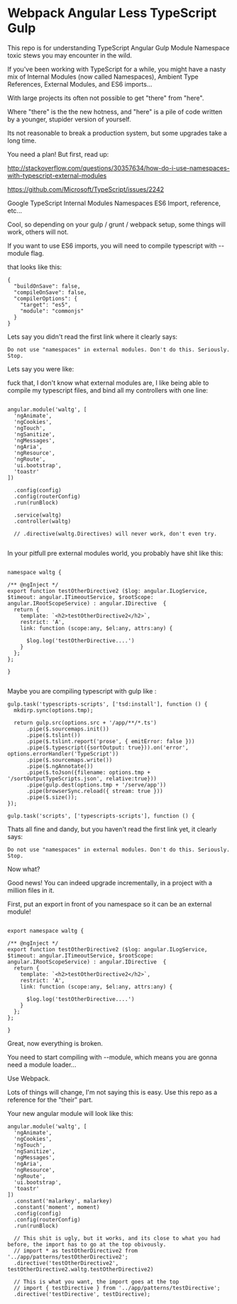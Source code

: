 # Webpack Angular Less TypeScript Gulp

This repo is for understanding TypeScript Angular Gulp Module Namespace toxic stews you may encounter in the wild.

If you've been working with TypeScript for a while, you might have a nasty mix of Internal Modules (now called Namespaces), Ambient Type References, External Modules, and ES6 imports...

With large projects its often not possible to get "there" from "here".

Where "there" is the the new hotness, and "here" is a pile of code written by a younger, stupider version of yourself.

Its not reasonable to break a production system, but some upgrades take a long time.

You need a plan! But first, read up:

http://stackoverflow.com/questions/30357634/how-do-i-use-namespaces-with-typescript-external-modules

https://github.com/Microsoft/TypeScript/issues/2242

Google TypeScript Internal Modules Namespaces ES6 Import, reference, etc...

Cool, so depending on your gulp / grunt / webpack setup, some things will work, others will not.

If you want to use ES6 imports, you will need to compile typescript with --module flag.

that looks like this:

```
{
  "buildOnSave": false,
  "compileOnSave": false,
  "compilerOptions": {
    "target": "es5",
    "module": "commonjs"
  }
}
```

Lets say you didn't read the first link where it clearly says:

```
Do not use "namespaces" in external modules. Don't do this. Seriously. Stop.
```

Lets say you were like:

fuck that, I don't know what external modules are, I like being able to compile my typescript files, and bind all my controllers with one line:

```

angular.module('waltg', [
  'ngAnimate',
  'ngCookies',
  'ngTouch',
  'ngSanitize',
  'ngMessages',
  'ngAria',
  'ngResource',
  'ngRoute',
  'ui.bootstrap',
  'toastr'
])

  .config(config)
  .config(routerConfig)
  .run(runBlock)

  .service(waltg)
  .controller(waltg)

  // .directive(waltg.Directives) will never work, don't even try.


```

In your pitfull pre external modules world, you probably have shit like this:


```

namespace waltg {

/** @ngInject */
export function testOtherDirective2 ($log: angular.ILogService, $timeout: angular.ITimeoutService, $rootScope: angular.IRootScopeService) : angular.IDirective  {
  return {
    template: `<h2>testOtherDirective2</h2>`,
    restrict: 'A',
    link: function (scope:any, $el:any, attrs:any) {

      $log.log('testOtherDirective....')
    }
  };
};

}


```

Maybe you are compiling typescript with gulp like :

```
gulp.task('typescripts-scripts', ['tsd:install'], function () {
  mkdirp.sync(options.tmp);

  return gulp.src(options.src + '/app/**/*.ts')
      .pipe($.sourcemaps.init())
      .pipe($.tslint())
      .pipe($.tslint.report('prose', { emitError: false }))
      .pipe($.typescript({sortOutput: true})).on('error', options.errorHandler('TypeScript'))
      .pipe($.sourcemaps.write())
      .pipe($.ngAnnotate())
      .pipe($.toJson({filename: options.tmp + '/sortOutputTypeScripts.json', relative:true}))
      .pipe(gulp.dest(options.tmp + '/serve/app'))
      .pipe(browserSync.reload({ stream: true }))
      .pipe($.size());
});

gulp.task('scripts', ['typescripts-scripts'], function () {

```

Thats all fine and dandy, but you haven't read the first link yet, it clearly says:

```
Do not use "namespaces" in external modules. Don't do this. Seriously. Stop.
```

Now what?

Good news! You can indeed upgrade incrementally, in a project with a million files in it.

First, put an export in front of you namespace so it can be an external module!

```

export namespace waltg {

/** @ngInject */
export function testOtherDirective2 ($log: angular.ILogService, $timeout: angular.ITimeoutService, $rootScope: angular.IRootScopeService) : angular.IDirective  {
  return {
    template: `<h2>testOtherDirective2</h2>`,
    restrict: 'A',
    link: function (scope:any, $el:any, attrs:any) {

      $log.log('testOtherDirective....')
    }
  };
};

}

```

Great, now everything is broken.

You need to start compiling with --module, which means you are gonna need a module loader...

Use Webpack.

Lots of things will change, I'm not saying this is easy. Use this repo as a reference for the "their" part.

Your new angular module will look like this:

```
angular.module('waltg', [
  'ngAnimate',
  'ngCookies',
  'ngTouch',
  'ngSanitize',
  'ngMessages',
  'ngAria',
  'ngResource',
  'ngRoute',
  'ui.bootstrap',
  'toastr'
])
  .constant('malarkey', malarkey)
  .constant('moment', moment)
  .config(config)
  .config(routerConfig)
  .run(runBlock)

  // This shit is ugly, but it works, and its close to what you had before, the import has to go at the top obivously.
  // import * as testOtherDirective2 from '../app/patterns/testOtherDirective2';
  .directive('testOtherDirective2', testOtherDirective2.waltg.testOtherDirective2)

  // This is what you want, the import goes at the top
  // import { testDirective } from '../app/patterns/testDirective';
  .directive('testDirective', testDirective);

```
